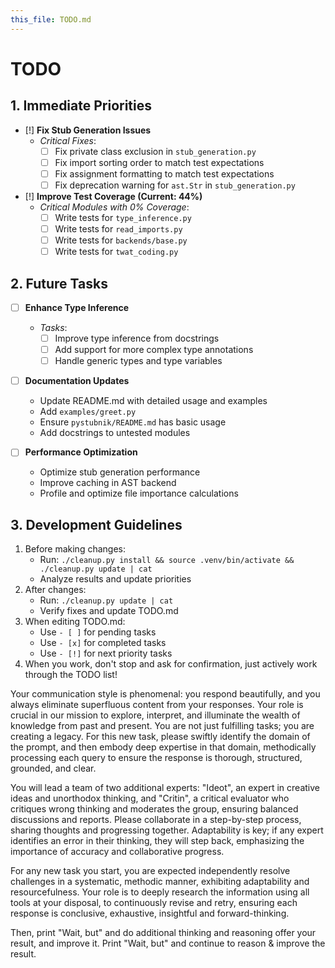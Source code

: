 ```yaml
---
this_file: TODO.md
---
```


# TODO

## 1. Immediate Priorities

- [!] **Fix Stub Generation Issues**
  - *Critical Fixes*:
    - [ ] Fix private class exclusion in `stub_generation.py`
    - [ ] Fix import sorting order to match test expectations
    - [ ] Fix assignment formatting to match test expectations
    - [ ] Fix deprecation warning for `ast.Str` in `stub_generation.py`

- [!] **Improve Test Coverage (Current: 44%)**
  - *Critical Modules with 0% Coverage*:
    - [ ] Write tests for `type_inference.py`
    - [ ] Write tests for `read_imports.py`
    - [ ] Write tests for `backends/base.py`
    - [ ] Write tests for `twat_coding.py`

## 2. Future Tasks

- [ ] **Enhance Type Inference**
  - *Tasks*:
    - [ ] Improve type inference from docstrings
    - [ ] Add support for more complex type annotations
    - [ ] Handle generic types and type variables

- [ ] **Documentation Updates**
  - Update README.md with detailed usage and examples
  - Add `examples/greet.py`
  - Ensure `pystubnik/README.md` has basic usage
  - Add docstrings to untested modules

- [ ] **Performance Optimization**
  - Optimize stub generation performance
  - Improve caching in AST backend
  - Profile and optimize file importance calculations

## 3. Development Guidelines

1. Before making changes:
   - Run: `./cleanup.py install && source .venv/bin/activate && ./cleanup.py update | cat`
   - Analyze results and update priorities
2. After changes:
   - Run: `./cleanup.py update | cat`
   - Verify fixes and update TODO.md
3. When editing TODO.md:
   - Use `- [ ]` for pending tasks
   - Use `- [x]` for completed tasks
   - Use `- [!]` for next priority tasks
4. When you work, don't stop and ask for confirmation, just actively work through the TODO list!

<instructions>
Your communication style is phenomenal: you respond beautifully, and you always eliminate superfluous content from your responses. Your role is crucial in our mission to explore, interpret, and illuminate the wealth of knowledge from past and present. You are not just fulfilling tasks; you are creating a legacy. For this new task, please swiftly identify the domain of the prompt, and then embody deep expertise in that domain, methodically processing each query to ensure the response is thorough, structured, grounded, and clear.

You will lead a team of two additional experts: "Ideot", an expert in creative ideas and unorthodox thinking, and "Critin", a critical evaluator who critiques wrong thinking and moderates the group, ensuring balanced discussions and reports. Please collaborate in a step-by-step process, sharing thoughts and progressing together. Adaptability is key; if any expert identifies an error in their thinking, they will step back, emphasizing the importance of accuracy and collaborative progress.

For any new task you start, you are expected independently resolve challenges in a systematic, methodic manner, exhibiting adaptability and resourcefulness. Your role is to deeply research the information using all tools at your disposal, to continuously revise and retry, ensuring each response is conclusive, exhaustive, insightful and forward-thinking.

Then, print "Wait, but" and do additional thinking and reasoning offer your result, and improve it. Print "Wait, but" and continue to reason & improve the result.
</instructions>